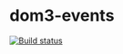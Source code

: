 # dom3-events

[![Build status](https://ci.appveyor.com/api/projects/status/ioi68caj85goejx5?svg=true)](https://ci.appveyor.com/project/gosp1nord/dom3)
